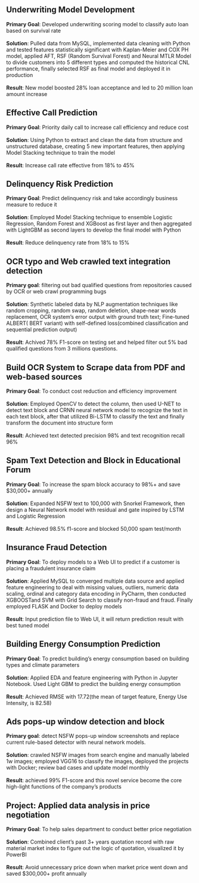 
## Underwriting Model Development
**Primary Goal**: Developed underwriting scoring model to classify auto loan based on survival rate <br/> <br/>
**Solution**: Pulled data from MySQL, implemented data cleaning with Python and tested features statistically significant with Kaplan-Meier and COX PH model, applied AFT, RSF (Random Survival Forest) and Neural MTLR Model to divide customers into 5 different types and computed the historical CNL performance, finally selected RSF as final model and deployed it in production <br/><br/>
**Result**: New model boosted 28% loan acceptance and led to 20 million loan amount increase <br/>


## Effective Call Prediction  
**Primary Goal**: Priority daily call to increase call efficiency and reduce cost <br/><br/>
**Solution**: Using Python to extract and clean the data from structure and unstructured database, creating 5 new important features, then applying Model Stacking technique to train the model <br/><br/>
**Result**: Increase call rate effective from 18% to 45%<br/>

## Delinquency Risk Prediction
**Primary Goal**: Predict delinquency risk and take accordingly business measure to reduce it <br/><br/>
**Solution**: Employed Model Stacking technique to ensemble Logistic Regression, Random Forest and XGBoost as first layer and then aggregated with LightGBM as second layers to develop the final model with Python<br/><br/>
**Result**: Reduce delinquency rate from 18% to 15%<br/>


## OCR typo and Web crawled text integration detection
**Primary goal**: filtering out bad qualified questions from repositories caused by OCR or web crawl programming bugs<br/><br/>
**Solution**: Synthetic labeled data by NLP augmentation techniques like random cropping, random swap, random deletion, shape-near words replacement, OCR system’s error output with ground truth text; Fine-tuned  ALBERT( BERT variant) with self-defined loss(combined classification and sequential prediction output)<br/><br/>
**Result**: Achived 78% F1-score  on testing set and helped filter out 5% bad qualified questions from 3 millions questions.<br/>

## Build OCR System to Scrape data from PDF and web-based sources 
**Primary Goal**: To conduct cost reduction and efficiency improvement <br/><br/>
**Solution**: Employed OpenCV to detect the column, then used U-NET to detect text block and CRNN neural network model to recognize the text in each text block, after that utilized Bi-LSTM to classify the text and finally transform the document into structure form <br/><br/>
**Result**: Achieved text detected precision 98% and text recognition recall 96% <br/>

## Spam Text Detection and Block in Educational Forum 
**Primary Goal**: To increase the spam block accuracy to 98%+ and save $30,000+ annually <br/><br/>
**Solution**: Expanded NSFW text to 100,000 with Snorkel Framework, then design a Neural Network model with residual and gate inspired by LSTM and Logistic Regression <br/><br/>
**Result**: Achieved 98.5% f1-score and blocked 50,000 spam test/month <br/>

## Insurance Fraud Detection 
**Primary Goal**: To deploy models to a Web UI to predict if a customer is placing a fraudulent insurance claim <br/><br/>
**Solution**: Applied MySQL to converged multiple data source and applied feature engineering to deal with missing 
values, outliers, numeric data scaling, ordinal and category data encoding in PyCharm, then conducted XGBOOSTand SVM with Grid Search to classify non-fraud and fraud. Finally employed FLASK and Docker to deploy models <br/><br/>
**Result**: Input prediction file to Web UI, it will return prediction result with best tuned model <br/>

## Building Energy Consumption Prediction 
**Primary Goal**: To predict building’s energy consumption based on building types and climate parameters <br/><br/>
**Solution**: Applied EDA and feature engineering with Python in Jupyter Notebook. Used Light GBM to predict the building energy consumption <br/><br/>
**Result**: Achieved RMSE with 17.72(the mean of target feature, Energy Use Intensity, is 82.58) <br/>

## Ads pops-up window detection and block 
**Primary goal**: detect NSFW pops-up window screenshots and replace current rule-based detector with neural network models. <br/><br/>
**Solution**: crawled NSFW images from search engine and manually labeled 1w images; employed VGG16 to classify the images, deployed the projects with Docker; review bad cases and update model monthly <br/><br/>
**Result**: achieved 99% F1-score and this novel service become the core high-light functions of the company’s products <br/>

## Project: Applied data analysis in price negotiation
**Primary Goal**: To help sales department to conduct better price negotiation <br/><br/>
**Solution**: Combined client’s past 3+ years quotation record with raw material market index to figure out the logic of quotation, visualized it by PowerBI <br/><br/>
**Result**: Avoid unnecessary price down when market price went down and saved $300,000+ profit annually <br/>
